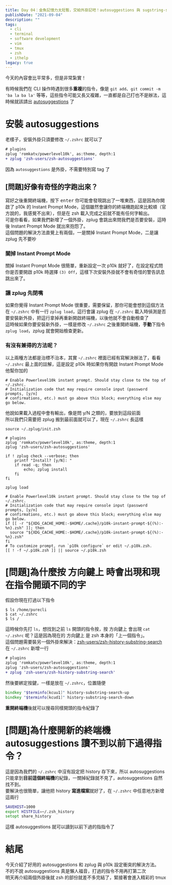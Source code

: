```yaml
---
title: Day 04：金魚記憶力太短暫，交給外掛記吧！autosuggestions 與 sugstring-search
publishDate: "2021-09-04"
description: ""
tags:
  - cli
  - terminal
  - software development
  - vim
  - tmux
  - zsh
  - ithelp
legacy: true
---
```


今天的內容會比平常多，但是非常紮實！

有時候我們在 CLI 操作時遇到很多**重複**的指令，像是 `git add`、`git commit -m 'ba la ba la'` 等等，這些指令可能又長又複雜，一直都是自己打也不是辦法，這時候就該請出 [autosuggestions](https://github.com/zsh-users/zsh-autosuggestions) 了

# 安裝 autosuggestions

老樣子，安裝外掛只須要修改 `~/.zshrc` 就可以了

```diff
# plugins
zplug 'romkatv/powerlevel10k', as:theme, depth:1
+ zplug 'zsh-users/zsh-autosuggestions'
```

因為 `autosuggestions` 是外掛，不需要特別寫 tag 了

## [問題]好像有奇怪的字跑出來？

寫好之後重開終端機，按下 <kbd>enter</kbd> 你可能會發現跳出了一堆東西，這是因為你開啟了 p10k 的 Instant Prompt Mode，這個雖然會讓你的終端機跑起來比較順（官方說的，我感覺不出來），但是在 zsh 載入完成之前就不能有任何字輸出。  
可是你看看，如果我們新增了一個外掛，zplug 會跳出來問我們是否要安裝，這時後 Instant Prompt Mode 就出來抱怨了。  
這個問題的解決方法直覺上有兩個，一是關掉 Instant Prompt Mode，二是讓 zplug 先不要吵

### 關掉 Instant Prompt Mode

關掉 Instant Prompt Mode 很簡單，重新設定一次 p10k 就好了，在設定程式問你是否要開啟 p10k 時選擇 `(3) Off`，這樣下次安裝外掛就不會有奇怪的警告訊息跳出來了。

### 讓 zplug 先閉嘴

如果你覺得 Instant Prompt Mode 很重要，需要保留，那你可能會想到這個方法  
在 `~/.zshrc` 中有一行 `zplug load`，這行會讓 zplug 在 `~/.zshrc` 載入時偵測是否要安裝新外掛，把這行拿掉再重新開啟終端機，以後他就不會自動檢查了  
這時候如果你要安裝新外掛，一樣是修改 `~/.zshrc` 之後重開終端機，**手動**下指令 `zplug load`，zplug 就會開始檢查更新。

### 有沒有兼得的方法呢？

以上兩種方法都是治標不治本，其實 `~/.zshrc` 裡面已經有寫解決辦法了，看看 `~/.zshrc` 最上面的註解，這是設定 p10k 時如果你有開啟 Instant Prompt Mode 他幫你加的

```shell
# Enable Powerlevel10k instant prompt. Should stay close to the top of ~/.zshrc.
# Initialization code that may require console input (password prompts, [y/n]
# confirmations, etc.) must go above this block; everything else may go below.
```

他說如果載入過程中會有輸出，像是問 y/N 之類的，要放到這段前面  
所以我們只需要把 zplug 搬到最前面就可以了，現在 `~/.zshrc` 長這樣

```
source ~/.zplug/init.zsh

# plugins
zplug 'romkatv/powerlevel10k', as:theme, depth:1
zplug 'zsh-users/zsh-autosuggestions'

if ! zplug check --verbose; then
	printf "Install? [y/N]: "
	if read -q; then
		echo; zplug install
	fi
fi

zplug load

# Enable Powerlevel10k instant prompt. Should stay close to the top of ~/.zshrc.
# Initialization code that may require console input (password prompts, [y/n]
# confirmations, etc.) must go above this block; everything else may go below.
if [[ -r "${XDG_CACHE_HOME:-$HOME/.cache}/p10k-instant-prompt-${(%):-%n}.zsh" ]]; then
  source "${XDG_CACHE_HOME:-$HOME/.cache}/p10k-instant-prompt-${(%):-%n}.zsh"
fi
# To customize prompt, run `p10k configure` or edit ~/.p10k.zsh.
[[ ! -f ~/.p10k.zsh ]] || source ~/.p10k.zsh
```

# [問題]為什麼按 <kbd>方向鍵上</kbd> 時會出現和現在指令開頭不同的字

假設你現在打過以下指令

```
$ ls /home/purecli
$ cat ~/.zshrc
$ ls /
```

這時候你先打 `ls`，想找到之前 `ls` 開頭的指令按，按 <kbd>方向鍵上</kbd> 會出現 `cat ~/.zshrc` 呢？這是因為現在的 <kbd>方向鍵上</kbd> 是 zsh 本身的「上一個指令」。  
這個問題需要裝另一個外掛來解決：[zsh-users/zsh-history-substring-search](https://github.com/zsh-users/zsh-history-substring-search)  
在 `~/.zshrc` 新增一行

```diff
# plugins
zplug 'romkatv/powerlevel10k', as:theme, depth:1
zplug 'zsh-users/zsh-autosuggestions'
+ zplug 'zsh-users/zsh-history-substring-search'
```

然後要綁定按鍵，一樣是放在 `~/.zshrc`，位置隨便

```zsh
bindkey "$terminfo[kcuu1]" history-substring-search-up
bindkey "$terminfo[kcud1]" history-substring-search-down
```

**重開終端機**後就可以搜尋同樣開頭的指令紀錄了

# [問題]為什麼開新的終端機 autosuggestions 讀不到以前下過得指令？

這是因為我們的 `~/.zshrc` 中沒有設定把 history 存下來，所以 autosuggestions 只能拿到**目前這個終端機**的紀錄，一關掉紀錄就不見了，autosuggestions 自然找不到。  
要解決也很簡單，讓他把 history **寫進檔案**就好了，在 `~/.zshrc` 中任意地方新增這兩行

```zsh
SAVEHIST=1000
export HISTFILE=~/.zsh_history
setopt share_history
```

這樣 autosuggestions 就可以讀到以前下過的指指令了

# 結尾

今天介紹了好用的 autosuggestions 和 zplug 與 p10k 設定衝突的解決方法。  
不的不說 autosuggestions 真是懶人福音，打過的指令不用再打第二次  
明天再介紹兩個外掛後就 zsh 的部份就差不多完結了，緊接著會進入精彩的 tmux
